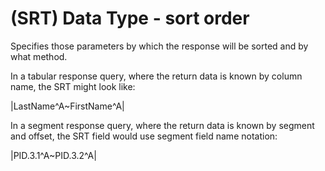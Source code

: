 # (SRT) Data Type - sort order

Specifies those parameters by which the response will be sorted and by what method.

In a tabular response query, where the return data is known by column name, the SRT might look like:

|LastName\^A~FirstName^A|

In a segment response query, where the return data is known by segment and offset, the SRT field would use segment field name notation:

|PID.3.1\^A~PID.3.2^A|
